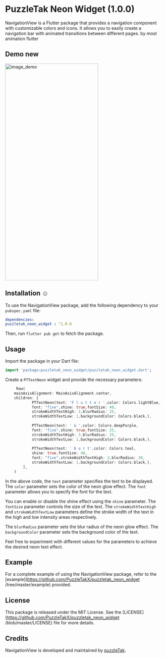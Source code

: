 # PuzzleTak Neon Widget  (1.0.0)

NavigationView is a Flutter package that provides a navigation component with customizable
colors and icons. It allows you to easily create a navigation bar with animated transitions between
different pages.
by most animation flutter

## Demo new

<img src="https://github.com/PuzzleTakX/puzzletak_neon_widget /blob/master/demo/3.gif?raw=true" alt="image_demo" width="300" height="700">

## Installation ☺

To use the NavigationView package, add the following dependency to your `pubspec.yaml`
file:


```yaml
dependencies:
puzzletak_neon_widget : ^1.0.0
```
Then, run `flutter pub get` to fetch the package.

## Usage

Import the package in your Dart file:

```dart
import 'package:puzzletak_neon_widget/puzzletak_neon_widget.dart';
```

Create a `PTTextNeon` widget and provide the necessary parameters:

```dart
     Row(
    mainAxisAlignment: MainAxisAlignment.center,
    children: [
            PTTextNeon(text: 'F l u t t e r ',color: Colors.lightBlue,
            font: "five",shine: true,fontSize: 40,
            strokeWidthTextHigh: 3,blurRadius: 25,
            strokeWidthTextLow: 1,backgroundColor: Colors.black,),
            
            PTTextNeon(text: ' & ',color: Colors.deepPurple,
            font: "five",shine: true,fontSize: 25,
            strokeWidthTextHigh: 3,blurRadius: 25,
            strokeWidthTextLow: 1,backgroundColor: Colors.black,),
            
            PTTextNeon(text: ' D a r t',color: Colors.teal,
            shine: true,fontSize: 40,
            font: "five",strokeWidthTextHigh: 3,blurRadius: 20,
            strokeWidthTextLow: 1,backgroundColor: Colors.black,),
        ],
    )
```

In the above code, the `text` parameter specifies the text to be displayed. The `color` parameter sets the color of the neon glow effect. The `font` parameter allows you to specify the font for the text.

You can enable or disable the shine effect using the `shine` parameter. The `fontSize` parameter controls the size of the text. The `strokeWidthTextHigh` and `strokeWidthTextLow` parameters define the stroke width of the text in the high and low intensity areas respectively.

The `blurRadius` parameter sets the blur radius of the neon glow effect. The `backgroundColor` parameter sets the background color of the text.

Feel free to experiment with different values for the parameters to achieve the desired neon text effect.

## Example

For a complete example of using the NavigationView package, refer to
the [example](https://github.com/PuzzleTakX/puzzletak_neon_widget /tree/master/example) provided.

## License

This package is released under the MIT License. See the [LICENSE](https://github.com/PuzzleTakX/puzzletak_neon_widget /blob/master/LICENSE)
file for more details.

## Credits

NavigationView is developed and maintained by [puzzleTak](https://github.com/PuzzleTakX).